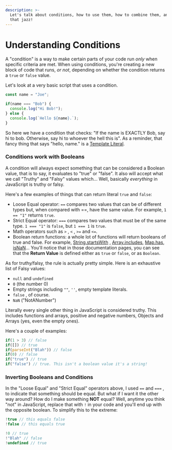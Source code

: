 ```yaml
---
description: >-
  Let's talk about conditions, how to use them, how to combine them, and all
  that jazz!
---
```


# Understanding Conditions

A "condition" is a way to make certain parts of your code run _only_ when specific criteria are met. When using conditions, you're creating a new block of code that runs, _or not_, depending on whether the condition returns a `true` or `false` value. 

Let's look at a very basic script that uses a condition. 

```javascript
const name = "Joe";

if(name === "Bob") {
  console.log("Hi Bob!");
} else {
  console.log(`Hello ${name}.`);
}
```

So here we have a condition that checks: "If the name is EXACTLY Bob, say hi to bob. Otherwise, say hi to whoever the hell this is". As a reminder, that fancy thing that says "hello, name." is a [Template Literal](template-literals.md). 

### Conditions work with Booleans

A condition will always expect something that can be considered a Boolean value, that is to say, it evaluates to "true" or "false". It also will accept what we call "Truthy" and "Falsy" values which... Well, basically _everything_ in JavaScript is truthy or falsy. 

Here's a few examples of things that can return literal `true` and `false`: 

* Loose Equal operator: `==` compares two values that can be of different types but, when compared with ==, have the same value. For example, `1 == "1"` returns `true`. 
* Strict Equal operator: `===` compares two values that must be of the same type. `1 === "1"` is `false`, but `1 === 1` is `true`. 
* Math operators such as `>` , `<` , `>=` and `<=`. 
* Boolean return functions: a whole lot of functions will return booleans of true and false. For example, [String.startsWith](https://developer.mozilla.org/en-US/docs/Web/JavaScript/Reference/Global_Objects/String/startsWith) , [Array.includes](https://developer.mozilla.org/en-US/docs/Web/JavaScript/Reference/Global_Objects/Array/includes), [Map.has](https://developer.mozilla.org/en-US/docs/Web/JavaScript/Reference/Global_Objects/Map/has), [isNaN](https://developer.mozilla.org/en-US/docs/Web/JavaScript/Reference/Global_Objects/isNaN)... You'll notice that in those documentation pages, you can see that the **Return Value** is defined either as `true` or `false`, or as `Boolean`. 

As for truthy/falsy, the rule is actually pretty simple. Here is an exhaustive list of Falsy values: 

* `null` and `undefined`
* `0` \(the number 0\)
* Empty strings including `""`, `''`, empty template literals.
* `false` , of course. 
* `NaN` \("NotANumber"\)

Literally every single other thing in JavaScript is considered truthy. This includes functions and arrays, positive and negative numbers, Objects and Arrays \(yes, even the empty ones\).

Here's a couple of examples: 

```javascript
if(1 > 3) // false
if([]) // true
if(parseInt("Blah")) // false
if(0) // false
if("true") // true
if("false") // true. This isn't a boolean value it's a string!
```

### Inverting Booleans and Conditions

In the "Loose Equal" and "Strict Equal" operators above, I used `==` and `===` , to indicate that something should be equal. But what if I want it the other way around? How do I make something **NOT** equal? Well, anytime you think "not" in JavaScript, replace that with `!` in your code and you'll end up with the opposite boolean. To simplify this to the extreme: 

```javascript
!true // this equals false
!false // this equals true

!0 // true
!"Blah" // false
!undefined // true
```



